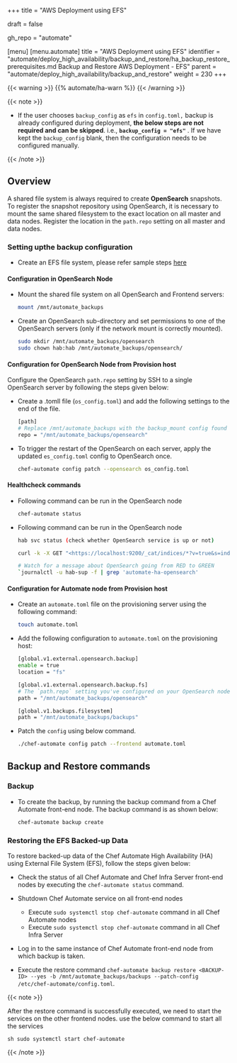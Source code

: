 +++
title = "AWS Deployment using EFS"

draft = false

gh_repo = "automate"

[menu]
  [menu.automate]
    title = "AWS Deployment using EFS"
    identifier = "automate/deploy_high_availability/backup_and_restore/ha_backup_restore_prerequisites.md Backup and Restore AWS Deployment - EFS"
    parent = "automate/deploy_high_availability/backup_and_restore"
    weight = 230
+++

{{< warning >}}
{{% automate/ha-warn %}}
{{< /warning >}}

{{< note >}}

-   If the user chooses `backup_config` as `efs` in `config.toml,` backup is already configured during deployment, **the below steps are not required and can be skipped**. i.e., **`backup_config = "efs"`** . If we have kept the `backup_config` blank, then the configuration needs to be configured manually.

{{< /note >}}

## Overview

A shared file system is always required to create **OpenSearch** snapshots. To register the snapshot repository using OpenSearch, it is necessary to mount the same shared filesystem to the exact location on all master and data nodes. Register the location in the `path.repo` setting on all master and data nodes.

### Setting upthe backup configuration

-   Create an EFS file system, please refer sample steps [here](https://docs.aws.amazon.com/efs/latest/ug/gs-step-two-create-efs-resources.html)

#### Configuration in OpenSearch Node

-   Mount the shared file system on all OpenSearch and Frontend servers:

    ```sh
    mount /mnt/automate_backups
    ```

-   Create an OpenSearch sub-directory and set permissions to one of the OpenSearch servers (only if the network mount is correctly mounted).

    ```sh
    sudo mkdir /mnt/automate_backups/opensearch
    sudo chown hab:hab /mnt/automate_backups/opensearch/
    ```

#### Configuration for OpenSearch Node from Provision host

Configure the OpenSearch `path.repo` setting by SSH to a single OpenSearch server by following the steps given below:

-   Create a .tomll file (`os_config.toml`) and add the following settings to the end of the file.

    ```sh
    [path]
    # Replace /mnt/automate_backups with the backup_mount config found on the provisioning host in config.toml
    repo = "/mnt/automate_backups/opensearch"
    ```

-   To trigger the restart of the OpenSearch on each server, apply the updated `es_config.toml` config to OpenSearch once.

    ```sh
    chef-automate config patch --opensearch os_config.toml
    ```

#### Healthcheck commands

-   Following command can be run in the OpenSearch node

    ```sh
    chef-automate status
    ```

-   Following command can be run in the OpenSearch node

    ```sh
    hab svc status (check whether OpenSearch service is up or not)

    curl -k -X GET "<https://localhost:9200/_cat/indices/*?v=true&s=index&pretty>" -u admin:admin (Another way to check is to check whether all the indices are green or not)

    # Watch for a message about OpenSearch going from RED to GREEN
    `journalctl -u hab-sup -f | grep 'automate-ha-opensearch'
    ```

#### Configuration for Automate node from Provision host

-   Create an `automate.toml` file on the provisioning server using the following command:

    ```bash
    touch automate.toml
    ```

-   Add the following configuration to `automate.toml` on the provisioning host:

    ```sh
    [global.v1.external.opensearch.backup]
    enable = true
    location = "fs"

    [global.v1.external.opensearch.backup.fs]
    # The `path.repo` setting you've configured on your OpenSearch nodes must be a parent directory of the setting you configure here:
    path = "/mnt/automate_backups/opensearch"

    [global.v1.backups.filesystem]
    path = "/mnt/automate_backups/backups"
    ```

-   Patch the `config` using below command.

    ```sh
    ./chef-automate config patch --frontend automate.toml
    ```

## Backup and Restore commands

### Backup

-   To create the backup, by running the backup command from a Chef Automate front-end node. The backup command is as shown below:

    ```cmd
    chef-automate backup create
    ```

### Restoring the EFS Backed-up Data

To restore backed-up data of the Chef Automate High Availability (HA) using External File System (EFS), follow the steps given below:

-   Check the status of all Chef Automate and Chef Infra Server front-end nodes by executing the `chef-automate status` command.

-   Shutdown Chef Automate service on all front-end nodes

    -   Execute `sudo systemctl stop chef-automate` command in all Chef Automate nodes
    -   Execute `sudo systemctl stop chef-automate` command in all Chef Infra Server

-   Log in to the same instance of Chef Automate front-end node from which backup is taken.

-   Execute the restore command `chef-automate backup restore <BACKUP-ID> --yes -b /mnt/automate_backups/backups --patch-config /etc/chef-automate/config.toml`.

{{< note >}}

After the restore command is successfully executed, we need to start the services on the other frontend nodes. use the below command to start all the services

`sh sudo systemctl start chef-automate `

{{< /note >}}
